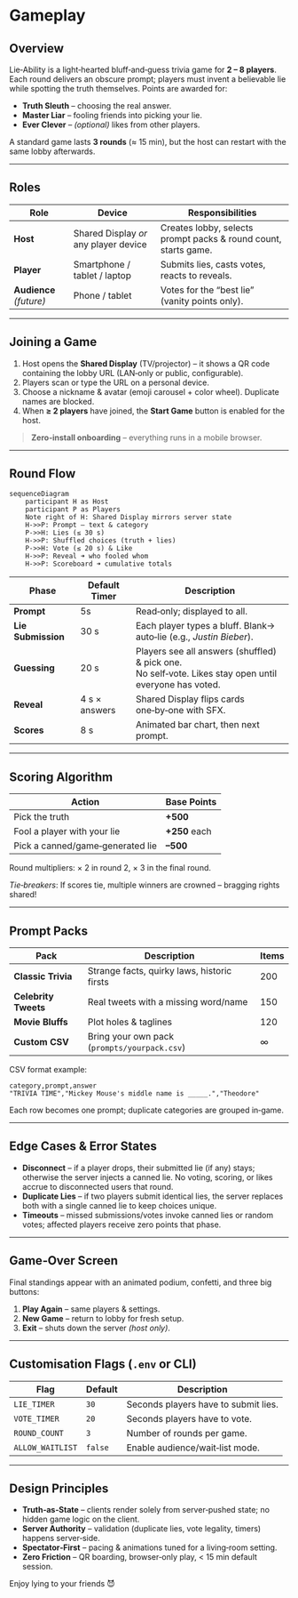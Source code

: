 # Gameplay

## Overview

Lie‑Ability is a light‑hearted bluff‑and‑guess trivia game for **2 – 8 players**.  Each round delivers an obscure prompt; players must invent a believable lie while spotting the truth themselves. Points are awarded for:

* **Truth Sleuth** – choosing the real answer.
* **Master Liar** – fooling friends into picking your lie.
* **Ever Clever** – *(optional)* likes from other players.

A standard game lasts **3 rounds** (≈ 15 min), but the host can restart with the same lobby afterwards.

---

## Roles

| Role                    | Device                                | Responsibilities                                                |
| ----------------------- | ------------------------------------- | --------------------------------------------------------------- |
| **Host**                | Shared Display *or* any player device | Creates lobby, selects prompt packs & round count, starts game. |
| **Player**              | Smartphone / tablet / laptop          | Submits lies, casts votes, reacts to reveals.                   |
| **Audience** *(future)* | Phone / tablet                        | Votes for the “best lie” (vanity points only).                  |

---

## Joining a Game

1. Host opens the **Shared Display** (TV/projector) – it shows a QR code containing the lobby URL (LAN‑only or public, configurable).
2. Players scan or type the URL on a personal device.
3. Choose a nickname & avatar (emoji carousel + color wheel). Duplicate names are blocked.
4. When **≥ 2 players** have joined, the **Start Game** button is enabled for the host.

> **Zero‑install onboarding** – everything runs in a mobile browser.

---

## Round Flow

```mermaid
sequenceDiagram
    participant H as Host
    participant P as Players
    Note right of H: Shared Display mirrors server state
    H->>P: Prompt – text & category
    P->>H: Lies (≤ 30 s)
    H->>P: Shuffled choices (truth + lies)
    P->>H: Vote (≤ 20 s) & Like
    H->>P: Reveal ➜ who fooled whom
    H->>P: Scoreboard ➜ cumulative totals
```

| Phase              | Default Timer | Description                                                                                                |
| ------------------ | ------------- | ---------------------------------------------------------------------------------------------------------- |
| **Prompt**         | 5s           | Read‑only; displayed to all.                                                                               |
| **Lie Submission** | 30 s          | Each player types a bluff. Blank→ auto‑lie (e.g., *Justin Bieber*).                                       |
| **Guessing**       | 20 s          | Players see all answers (shuffled) & pick one.<br/>No self‑vote. Likes stay open until everyone has voted. |
| **Reveal**         | 4 s × answers | Shared Display flips cards one‑by‑one with SFX.                                                            |
| **Scores**         | 8 s           | Animated bar chart, then next prompt.                                                                      |

---

## Scoring Algorithm

| Action                           | Base Points   |
| -------------------------------- | ------------- |
| Pick the truth                   | **+500**      |
| Fool a player with your lie      | **+250** each |
| Pick a canned/game‑generated lie | **–500**      |

Round multipliers: × 2 in round 2, × 3 in the final round.

*Tie‑breakers*: If scores tie, multiple winners are crowned – bragging rights shared!

---

## Prompt Packs

| Pack                 | Description                                  | Items |
| -------------------- | -------------------------------------------- | ----- |
| **Classic Trivia**   | Strange facts, quirky laws, historic firsts  | 200   |
| **Celebrity Tweets** | Real tweets with a missing word/name         | 150   |
| **Movie Bluffs**     | Plot holes & taglines                        | 120   |
| **Custom CSV**       | Bring your own pack (`prompts/yourpack.csv`) | ∞     |

CSV format example:

```csv
category,prompt,answer
"TRIVIA TIME","Mickey Mouse's middle name is _____.","Theodore"
```

Each row becomes one prompt; duplicate categories are grouped in‑game.

---

## Edge Cases & Error States

* **Disconnect** – if a player drops, their submitted lie (if any) stays; otherwise the server injects a canned lie. No voting, scoring, or likes accrue to disconnected users that round.
* **Duplicate Lies** – if two players submit identical lies, the server replaces both with a single canned lie to keep choices unique.
* **Timeouts** – missed submissions/votes invoke canned lies or random votes; affected players receive zero points that phase.

---

## Game‑Over Screen

Final standings appear with an animated podium, confetti, and three big buttons:

1. **Play Again** – same players & settings.
2. **New Game** – return to lobby for fresh setup.
3. **Exit** – shuts down the server *(host only)*.

---

## Customisation Flags (`.env` or CLI)

| Flag             | Default | Description                          |
| ---------------- | ------- | ------------------------------------ |
| `LIE_TIMER`      | `30`    | Seconds players have to submit lies. |
| `VOTE_TIMER`     | `20`    | Seconds players have to vote.        |
| `ROUND_COUNT`    | `3`     | Number of rounds per game.           |
| `ALLOW_WAITLIST` | `false` | Enable audience/wait‑list mode.      |

---

## Design Principles

* **Truth‑as‑State** – clients render solely from server‑pushed state; no hidden game logic on the client.
* **Server Authority** – validation (duplicate lies, vote legality, timers) happens server‑side.
* **Spectator‑First** – pacing & animations tuned for a living‑room setting.
* **Zero Friction** – QR boarding, browser‑only play, < 15 min default session.

Enjoy lying to your friends 😈
